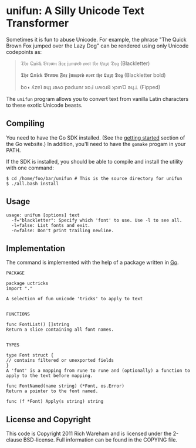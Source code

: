 unifun: A Silly Unicode Text Transformer
========================================

Sometimes it is fun to abuse Unicode. For example, the phrase "The Quick Brown
Fox jumped over the Lazy Dog" can be rendered using only Unicode codepoints as:

> 𝔗𝔥𝔢 𝔔𝔲𝔦𝔠𝔨 𝔅𝔯𝔬𝔴𝔫 𝔉𝔬𝔵 𝔧𝔲𝔪𝔭𝔢𝔡 𝔬𝔳𝔢𝔯 𝔱𝔥𝔢 𝔏𝔞𝔷𝔶 𝔇𝔬𝔤 (Blackletter)
>
> 𝕿𝖍𝖊 𝕼𝖚𝖎𝖈𝖐 𝕭𝖗𝖔𝖜𝖓 𝕱𝖔𝖝 𝖏𝖚𝖒𝖕𝖊𝖉 𝖔𝖛𝖊𝖗 𝖙𝖍𝖊 𝕷𝖆𝖟𝖞 𝕯𝖔𝖌 (Blackletter bold)
>
> ɓo◖ ʎzɐ˥ ǝɥʇ ɹǝʌo pǝdɯnɾ xoℲ uʍoɹ𐐒 ʞɔınΌ ǝɥ⊥ (Fipped)

The `unifun` program allows you to convert text from vanilla Latin characters
to these exotic Unicode beasts.

Compiling
---------

You need to have the Go SDK installed. (See the [getting
started](http://golang.org/doc/install.html) section of the Go website.) In
addition, you'll need to have the `gomake` progam in your PATH.

If the SDK is installed, you should be able to compile and install the utility
with one command:

    $ cd /home/foo/bar/unifun # This is the source directory for unifun
    $ ./all.bash install

Usage
-----

    usage: unifun [options] text
      -f="blackletter": Specify which 'font' to use. Use -l to see all.
      -l=false: List fonts and exit.
      -n=false: Don't print trailing newline.

Implementation
--------------

The command is implemented with the help of a package written in
[Go](http://golang.org).

    PACKAGE

    package uctricks
    import "."

    A selection of fun unicode 'tricks' to apply to text


    FUNCTIONS

    func FontList() []string
    Return a slice containing all font names.


    TYPES

    type Font struct {
	// contains filtered or unexported fields
    }
    A 'font' is a mapping from rune to rune and (optionally) a function to apply to the text before mapping.

    func FontNamed(name string) (*Font, os.Error)
    Return a pointer to the font named.

    func (f *Font) Apply(s string) string

License and Copyright
---------------------

This code is Copyright 2011 Rich Wareham and is licensed under the 2-clause
BSD-license. Full information can be found in the COPYING file.
